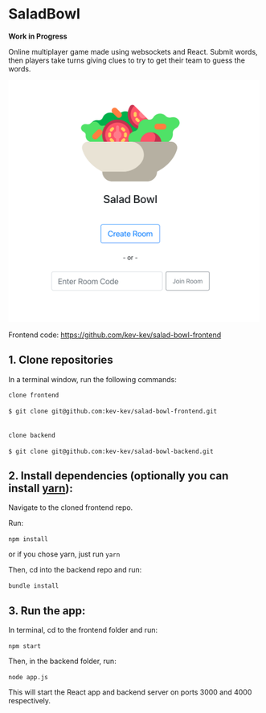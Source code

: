 # SaladBowl

**Work in Progress**

Online multiplayer game made using websockets and React.
Submit words, then players take turns giving clues to try to get their team to guess the words.

<img src="saladBowl.png" width="500"/>

Frontend code: https://github.com/kev-kev/salad-bowl-frontend

## 1. Clone repositories

In a terminal window, run the following commands:

```
clone frontend

$ git clone git@github.com:kev-kev/salad-bowl-frontend.git


clone backend

$ git clone git@github.com:kev-kev/salad-bowl-backend.git
```

## 2. Install dependencies (optionally you can install [yarn](https://yarnpkg.com/)):

Navigate to the cloned frontend repo.

Run:

`npm install`

or if you chose yarn, just run `yarn`

Then, cd into the backend repo and run:

`bundle install`

## 3. Run the app:

In terminal, cd to the frontend folder and run:

`npm start`

Then, in the backend folder, run:

`node app.js`

This will start the React app and backend server on ports 3000 and 4000 respectively.
